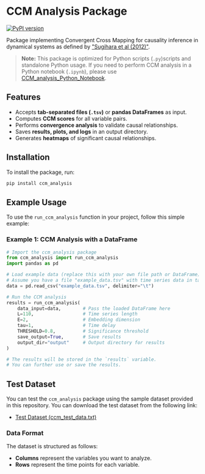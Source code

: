 # CCM Analysis Package
[![PyPI version](https://img.shields.io/pypi/v/ccm-analysis.svg)](https://pypi.org/project/ccm-analysis/)

Package implementing Convergent Cross Mapping for causality inference in dynamical systems as defined by ["Sugihara et al (2012)"](https://www.science.org/doi/10.1126/science.1227079).
> **Note:** This package is optimized for Python scripts (`.py`)scripts and standalone Python usage. If you need to perform CCM analysis in a Python notebook (`.ipynb`), please use [CCM_analysis_Python_Notebook](https://github.com/chaseU2/CCM_analysis_Python_Notebook).


## Features
- Accepts **tab-separated files (`.tsv`)** or **pandas DataFrames** as input.
- Computes **CCM scores** for all variable pairs.
- Performs **convergence analysis** to validate causal relationships.
- Saves **results, plots, and logs** in an output directory.
- Generates **heatmaps** of significant causal relationships.

## Installation
To install the package, run:

```bash
pip install ccm_analysis
```

## Example Usage

To use the `run_ccm_analysis` function in your project, follow this simple example:

### Example 1: CCM Analysis with a DataFrame

```python
# Import the ccm_analysis package
from ccm_analysis import run_ccm_analysis
import pandas as pd

# Load example data (replace this with your own file path or DataFrame)
# Assume you have a file "example_data.tsv" with time series data in tab-separated format
data = pd.read_csv("example_data.tsv", delimiter="\t")

# Run the CCM analysis
results = run_ccm_analysis(
    data_input=data,        # Pass the loaded DataFrame here
    L=110,                  # Time series length
    E=2,                    # Embedding dimension
    tau=1,                  # Time delay
    THRESHOLD=0.8,          # Significance threshold
    save_output=True,       # Save results
    output_dir="output"     # Output directory for results
)

# The results will be stored in the `results` variable.
# You can further use or save the results.

```

## Test Dataset

You can test the `ccm_analysis` package using the sample dataset provided in this repository. You can download the test dataset from the following link:

- [Test Dataset (ccm_test_data.txt)](https://github.com/chaseU2/ccm-analysis-tool/blob/master/ccm_test_data.txt)

### Data Format

The dataset is structured as follows:

- **Columns** represent the variables you want to analyze.
- **Rows** represent the time points for each variable.

